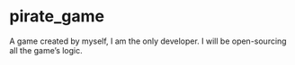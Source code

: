 # pirate_game
A game created by myself, I am the only developer. I will be open-sourcing all the game’s logic.
